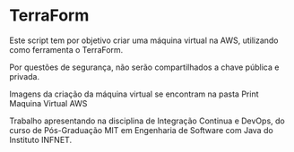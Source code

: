 # TerraForm

Este script tem por objetivo criar uma máquina virtual na AWS, utilizando como ferramenta o TerraForm.

Por questões de segurança, não serão compartilhados a chave pública e privada.

Imagens da criação da máquina virtual se encontram na pasta Print Maquina Virtual AWS

Trabalho apresentando na disciplina de Integração Continua e DevOps, do curso de Pós-Graduação MIT em Engenharia de Software com Java do Instituto INFNET.
